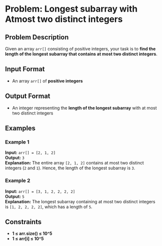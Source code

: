 # Problem: Longest subarray with Atmost two distinct integers

## Problem Description
Given an array `arr[]` consisting of positive integers, your task is to **find the length of the longest subarray that contains at most two distinct integers**.

## Input Format
- An array `arr[]` of **positive integers**

## Output Format
- An integer representing the **length of the longest subarray** with at most two distinct integers

## Examples

### Example 1
**Input:** `arr[] = [2, 1, 2]`<br/>
**Output:** `3`<br/>
**Explanation:** The entire array `[2, 1, 2]` contains at most two distinct integers (`2` and `1`). Hence, the length of the longest subarray is `3`.

### Example 2
**Input:** `arr[] = [3, 1, 2, 2, 2, 2]`<br/>
**Output:** `5`<br/>
**Explanation:** The longest subarray containing at most two distinct integers is `[1, 2, 2, 2, 2]`, which has a length of `5`.

## Constraints
- **1 ≤ arr.size() ≤ 10^5**
- **1 ≤ arr[i] ≤ 10^5**


